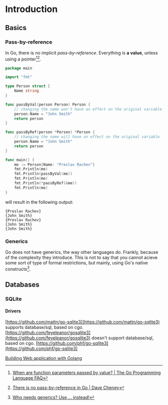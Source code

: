 # Introduction

## Basics
### Pass-by-reference
In Go, there is no implicit _pass-by-reference_. Everything is **a value**, unless using a pointer[^pass-by-value][^pass-by-value2].

``` go
package main

import "fmt"

type Person struct {
	Name string
}

func passByVal(person Person) Person {
	// changing the name won't have an effect on the original variable
	person.Name = "John Smith"
	return person
}

func passByRef(person *Person) *Person {
	// changing the name will have an effect on the original variable
	person.Name = "John Smith"
	return person
}

func main() {
	me := Person{Name: "Preslav Rachev"}
	fmt.Println(me)
	fmt.Println(passByVal(me))
	fmt.Println(me)
	fmt.Println(*passByRef(&me))
	fmt.Println(me)
}
```
will result in the following output: 

```
{Preslav Rachev}
{John Smith}
{Preslav Rachev}
{John Smith}
{John Smith}
```



### Generics
Go does not have generics, the way other languages do. Frankly, because of the complexity they introduce. This is not to say that you cannot acieve some sort of type of formal restrictions, but mainly, using Go's native constructs[^generics].

## Databases
### SQLite
#### Drivers

[https://github.com/mattn/go-sqlite3](https://github.com/mattn/go-sqlite3) supports database/sql, based on cgo.
[https://github.com/feyeleanor/gosqlite3](https://github.com/feyeleanor/gosqlite3) doesn't support database/sql, based on cgo.
[https://github.com/phf/go-sqlite3](https://github.com/phf/go-sqlite3)

[Building Web application with Golang](https://astaxie.gitbooks.io/build-web-application-with-golang/en/05.3.html)

[^pass-by-value]: [When are function parameters passed by value? | The Go Programming Language FAQ](https://golang.org/doc/faq#pass_by_value)

[^pass-by-value2]: [There is no pass-by-reference in Go | Dave Cheney](https://dave.cheney.net/2017/04/29/there-is-no-pass-by-reference-in-go)

[^generics]: [Who needs generics? Use ... instead!](https://appliedgo.net/generics/)
